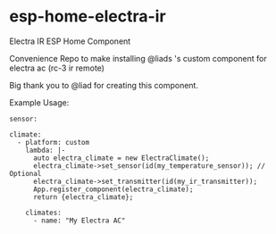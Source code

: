 # esp-home-electra-ir
Electra IR ESP Home Component

Convenience Repo to make installing @liads 's custom component for electra ac (rc-3 ir remote)

Big thank you to @liad for creating this component.


Example Usage:
```
sensor:

climate:
  - platform: custom
    lambda: |-
      auto electra_climate = new ElectraClimate();
      electra_climate->set_sensor(id(my_temperature_sensor)); // Optional
      electra_climate->set_transmitter(id(my_ir_transmitter));
      App.register_component(electra_climate);
      return {electra_climate};

    climates:
      - name: "My Electra AC"
```
